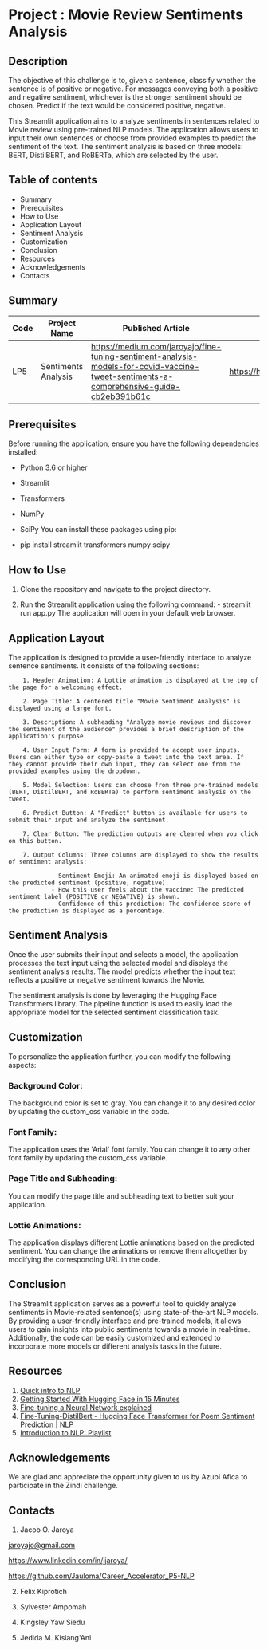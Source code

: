 # Project : Movie Review Sentiments Analysis

## Description
The objective of this challenge is to, given a sentence, classify whether the sentence is of positive or negative. For messages conveying both a positive and negative sentiment, whichever is the stronger sentiment should be chosen. Predict if the text would be considered positive, negative.

This Streamlit application aims to analyze sentiments in sentences related to Movie review using pre-trained NLP models. The application allows users to input their own sentences or choose from provided examples to predict the sentiment of the text. The sentiment analysis is based on three models: BERT, DistilBERT, and RoBERTa, which are selected by the user. 

## Table of contents
- Summary
- Prerequisites
- How to Use
- Application Layout
- Sentiment Analysis
- Customization
- Conclusion
- Resources
- Acknowledgements
- Contacts

## Summary

| Code | Project Name | Published Article | Deployed App |
|------------------|------------------|------------------|------------------|
| LP5     |Sentiments Analysis     | https://medium.com/jaroyajo/fine-tuning-sentiment-analysis-models-for-covid-vaccine-tweet-sentiments-a-comprehensive-guide-cb2eb391b61c    | https://huggingface.co/spaces/UholoDala/Jj_Sentiment_Analysis_Ap     |



## Prerequisites
Before running the application, ensure you have the following dependencies installed:

- Python 3.6 or higher
- Streamlit
- Transformers
- NumPy
- SciPy
You can install these packages using pip:

- pip install streamlit transformers numpy scipy

## How to Use
1. Clone the repository and navigate to the project directory.

2. Run the Streamlit application using the following command:
        - streamlit run app.py
        The application will open in your default web browser.

## Application Layout
The application is designed to provide a user-friendly interface to analyze sentence sentiments. It consists of the following sections:

        1. Header Animation: A Lottie animation is displayed at the top of the page for a welcoming effect.

        2. Page Title: A centered title "Movie Sentiment Analysis" is displayed using a large font.

        3. Description: A subheading "Analyze movie reviews and discover the sentiment of the audience" provides a brief description of the application's purpose.

        4. User Input Form: A form is provided to accept user inputs. Users can either type or copy-paste a tweet into the text area. If they cannot provide their own input, they can select one from the provided examples using the dropdown.

        5. Model Selection: Users can choose from three pre-trained models (BERT, DistilBERT, and RoBERTa) to perform sentiment analysis on the tweet.

        6. Predict Button: A "Predict" button is available for users to submit their input and analyze the sentiment.

        7. Clear Button: The prediction outputs are cleared when you click on this button.

        7. Output Columns: Three columns are displayed to show the results of sentiment analysis:

                - Sentiment Emoji: An animated emoji is displayed based on the predicted sentiment (positive, negative).
                - How this user feels about the vaccine: The predicted sentiment label (POSITIVE or NEGATIVE) is shown.
                - Confidence of this prediction: The confidence score of the prediction is displayed as a percentage.

## Sentiment Analysis
Once the user submits their input and selects a model, the application processes the text input using the selected model and displays the sentiment analysis results. The model predicts whether the input text reflects a positive or negative sentiment towards the Movie.

The sentiment analysis is done by leveraging the Hugging Face Transformers library. The pipeline function is used to easily load the appropriate model for the selected sentiment classification task.

## Customization

To personalize the application further, you can modify the following aspects:

### Background Color: 
The background color is set to gray. You can change it to any desired color by updating the custom_css variable in the code.

### Font Family: 
The application uses the 'Arial' font family. You can change it to any other font family by updating the custom_css variable.

### Page Title and Subheading: 
You can modify the page title and subheading text to better suit your application.

### Lottie Animations: 
The application displays different Lottie animations based on the predicted sentiment. You can change the animations or remove them altogether by modifying the corresponding URL in the code.

## Conclusion

The Streamlit application serves as a powerful tool to quickly analyze sentiments in Movie-related sentence(s) using state-of-the-art NLP models. By providing a user-friendly interface and pre-trained models, it allows users to gain insights into public sentiments towards a movie in real-time. Additionally, the code can be easily customized and extended to incorporate more models or different analysis tasks in the future.

## Resources
1. [Quick intro to NLP](https://www.youtube.com/watch?v=CMrHM8a3hqw)
2.  [Getting Started With Hugging Face in 15 Minutes](https://www.youtube.com/watch?v=QEaBAZQCtwE)
3.  [Fine-tuning a Neural Network explained](https://www.youtube.com/watch?v=5T-iXNNiwIs)
4.  [Fine-Tuning-DistilBert - Hugging Face Transformer for Poem Sentiment Prediction | NLP](https://www.youtube.com/watch?v=zcW2HouIIQg)
1. [Introduction to NLP: Playlist](https://www.youtube.com/playlist?list=PLM8wYQRetTxCCURc1zaoxo9pTsoov3ipY)
<!-- 1. [](https://www.youtube.com/)
1. [](https://www.youtube.com/) -->

## Acknowledgements
We are glad and appreciate the opportunity given to us by Azubi Afica to participate in the Zindi challenge.

## Contacts
1. Jacob O. Jaroya

jaroyajo@gmail.com

https://www.linkedin.com/in/jjaroya/

https://github.com/Jauloma/Career_Accelerator_P5-NLP

2. Felix Kiprotich

3. Sylvester Ampomah

4. Kingsley Yaw Siedu

5. Jedida M. Kisiang'Ani
